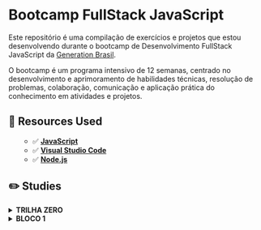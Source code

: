 # Bootcamp FullStack JavaScript

Este repositório é uma compilação de exercícios e projetos que estou desenvolvendo durante o bootcamp de Desenvolvimento FullStack JavaScript da [Generation Brasil](https://brazil.generation.org/).

O bootcamp é um programa intensivo de 12 semanas, centrado no desenvolvimento e aprimoramento de habilidades técnicas, resolução de problemas, colaboração, comunicação e aplicação prática do conhecimento em atividades e projetos.

## 🚀 Resources Used

<ul>

- ✅ **[JavaScript](https://developer.mozilla.org/pt-BR/docs/Learn/JavaScript/First_steps/What_is_JavaScript)**
- ✅ **[Visual Studio Code](https://code.visualstudio.com/?WT.mc_id=javascript-14034-gllemos)**
- ✅ **[Node.js](https://nodejs.org/en/)**
</ul>

## ✏️ Studies

<details><summary><b>TRILHA ZERO</b></summary>
<ul>
<li>📚 Lógica de Programação com Portugol Studio.</li>
</ul>
</details>
<details><summary><b>BLOCO 1</b></summary>
<ul>
<details><summary><b> Semana 1</b></summary>
<p>📚 Soft Skills | Introdução ao Papel de
Desenvolvedor JavaScript</p>
<ul>
<li>Competências Comportamentais e Mentalidades. </li>
<li>Persistência | Proatividade | Gestão Eficaz do Tempo | Trabalho em Equipe.</li>
<li>Colaboração e Comunicação Eficaz no Local de Trabalho.</li>
<li>Atenção aos Detalhes e Orientação ao Futuro.</li>
<li>Aprendizagem Contínua e a Importância de se manter atualizado.</li>
<li>Resolução de Problemas no desenvolvimento de software.</li>
</ul>
<br>
</details>

<details><summary><b>Semana 2
 </b></summary>

**[Semana 2](./semana-2/README.md)**

 <p>📚 Introdução à Ciência da
Computação | Introdução à
Programação JavaScript</p>

<ul>
[ SCRUM ]
<li>Desenvolvimento Ágil de Software com SCRUM.</li>
<li>Atividade de Treinamento Ágil 1.</li>
<br>
[ JAVASCRIPT ]
<br>
<li>Controle de Origem com Git.</li>
<li>Introdução a JavaScript.</li>
<li>JavaScript IDE - VSCODE.</li>
<li>Variáveis, Tipos de Dados e Operadores Aritméticos.</li>
<li>Operadores Lógicos.</li>
<li>Laços Condicionais.</li>

<br>
[ SOFT SKILLS ]
<li> Ética na Indústria de Desenvolvimento Web</li>
<li>Responsabilidade Pessoal</li>
<li>Comunicação Não Violenta</li>

</ul>
<br>
</details>

</ul>
